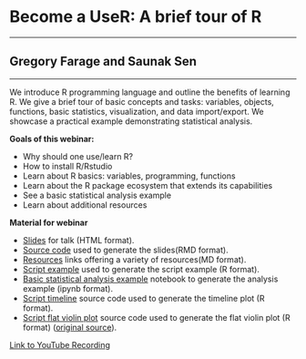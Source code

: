 # Become a UseR: A brief tour of R
---
## Gregory Farage and Saunak Sen
---


We introduce R programming language and outline the benefits of learning R.  We give a brief tour of basic concepts and tasks: variables, objects, functions, basic statistics, visualization, and data import/export. We showcase a practical example demonstrating statistical analysis.
 
**Goals of this webinar:**
- Why should one use/learn R?
- How to install R/Rstudio
- Learn about R basics: variables, programming, functions
- Learn about the R package ecosystem that extends its capabilities
- See a basic statistical analysis example
- Learn about additional resources 


**Material for webinar**
- [Slides](intro_R.html) for talk (HTML format).
- [Source code](intro_R.Rmd) used to generate the slides(RMD format).
- [Resources](Resources.md) links offering a variety of resources(MD format).
- [Script example](script_example.R) used to generate the script example (R format).
- [Basic statistical analysis example](intro-r.ipynb) notebook to generate the analysis example (ipynb format).
- [Script timeline](timeline.R) source code used to generate the timeline plot (R format).
- [Script flat violin plot](geom_flat_violin.R) source code used to generate the flat violin plot (R format) ([original source](https://gist.github.com/dgrtwo/eb7750e74997891d7c20#file-geom_flat_violin-r)).

[Link to YouTube Recording](https://youtu.be/25-X8_oXBSY)
